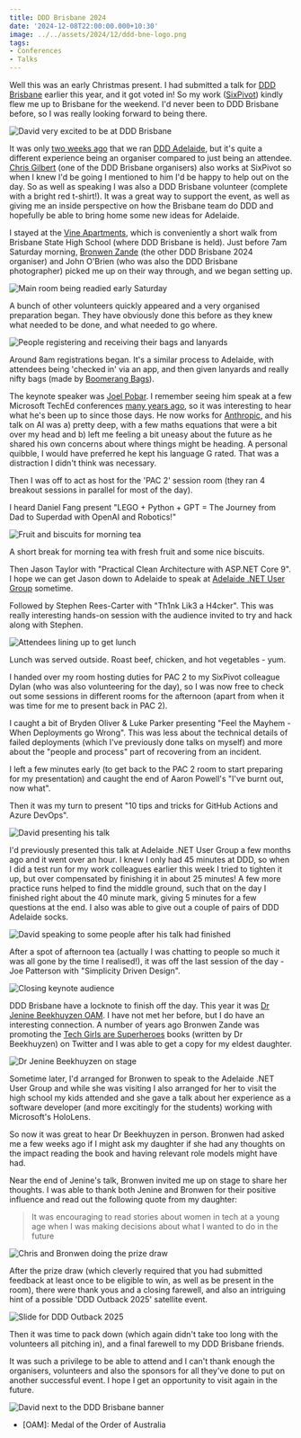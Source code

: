 ```yaml
---
title: DDD Brisbane 2024
date: '2024-12-08T22:00:00.000+10:30'
image: ../../assets/2024/12/ddd-bne-logo.png
tags:
- Conferences
- Talks
---
```


Well this was an early Christmas present. I had submitted a talk for [DDD Brisbane](https://www.dddbrisbane.com) earlier this year, and it got voted in! So my work ([SixPivot](https://www.sixpivot.com.au)) kindly flew me up to Brisbane for the weekend. I'd never been to DDD Brisbane before, so I was really looking forward to being there.

![David very excited to be at DDD Brisbane](../../assets/2024/12/ddd-bne-crazy-dave.jpg)

It was only [two weeks ago](/2024/11/ddd-adelaide-2024.html) that we ran [DDD Adelaide](https://www.dddadelaide.com), but it's quite a different experience being an organiser compared to just being an attendee. [Chris Gilbert](https://www.linkedin.com/in/chriswithpants) (one of the DDD Brisbane organisers) also works at SixPivot so when I knew I'd be going I mentioned to him I'd be happy to help out on the day. So as well as speaking I was also a DDD Brisbane volunteer (complete with a bright red t-shirt!). It was a great way to support the event, as well as giving me an inside perspective on how the Brisbane team do DDD and hopefully be able to bring home some new ideas for Adelaide.

I stayed at the [Vine Apartments](https://www.vineapartments.com.au/), which is conveniently a short walk from Brisbane State High School (where DDD Brisbane is held). Just before 7am Saturday morning, [Bronwen Zande](https://soulsolutions.com.au/) (the other DDD Brisbane 2024 organiser) and John O'Brien (who was also the DDD Brisbane photographer) picked me up on their way through, and we began setting up.

 ![Main room being readied early Saturday](../../assets/2024/12/ddd-bne-setup.jpg)

A bunch of other volunteers quickly appeared and a very organised preparation began. They have obviously done this before as they knew what needed to be done, and what needed to go where.

 ![People registering and receiving their bags and lanyards](../../assets/2024/12/ddd-bne-registration.jpg)

Around 8am registrations began. It's a similar process to Adelaide, with attendees being 'checked in' via an app, and then given lanyards and really nifty bags (made by [Boomerang Bags](https://boomerangbags.org/)).

The keynote speaker was [Joel Pobar](https://www.linkedin.com/in/joelpob/). I remember seeing him speak at a few Microsoft TechEd conferences [many years ago](/2005/11/microsoft-sydney-launch-party-part-2.html), so it was interesting to hear what he's been up to since those days. He now works for [Anthropic](https://www.anthropic.com/), and his talk on AI was a) pretty deep, with a few maths equations that were a bit over my head and b) left me feeling a bit uneasy about the future as he shared his own concerns about where things might be heading. A personal quibble, I would have preferred he kept his language G rated. That was a distraction I didn't think was necessary.

Then I was off to act as host for the 'PAC 2' session room (they ran 4 breakout sessions in parallel for most of the day).

I heard Daniel Fang present "LEGO + Python + GPT = The Journey from Dad to Superdad with OpenAI and Robotics!"

 ![Fruit and biscuits for morning tea](../../assets/2024/12/ddd-bne-morning-tea.jpg)

A short break for morning tea with fresh fruit and some nice biscuits.

Then Jason Taylor with "Practical Clean Architecture with ASP.NET Core 9". I hope we can get Jason down to Adelaide to speak at [Adelaide .NET User Group](https://www.adnug.net) sometime.

Followed by Stephen Rees-Carter with "Th1nk Lik3 a H4cker". This was really interesting hands-on session with the audience invited to try and hack along with Stephen.

 ![Attendees lining up to get lunch](../../assets/2024/12/ddd-bne-lunch2.jpg)

Lunch was served outside. Roast beef, chicken, and hot vegetables - yum.

I handed over my room hosting duties for PAC 2 to my SixPivot colleague Dylan (who was also volunteering for the day), so I was now free to check out some sessions in different rooms for the afternoon (apart from when it was time for me to present back in PAC 2).

I caught a bit of Bryden Oliver & Luke Parker presenting "Feel the Mayhem - When Deployments go Wrong". This was less about the technical details of failed deployments (which I've previously done talks on myself) and more about the "people and process" part of recovering from an incident.

I left a few minutes early (to get back to the PAC 2 room to start preparing for my presentation) and caught the end of Aaron Powell's "I've burnt out, now what".

Then it was my turn to present "10 tips and tricks for GitHub Actions and Azure DevOps".

![David presenting his talk](../../assets/2024/12/ddd-bne-david-presenting.jpg)

I'd previously presented this talk at Adelaide .NET User Group a few months ago and it went over an hour. I knew I only had 45 minutes at DDD, so when I did a test run for my work colleagues earlier this week I tried to tighten it up, but over compensated by finishing it in about 25 minutes! A few more practice runs helped to find the middle ground, such that on the day I finished right about the 40 minute mark, giving 5 minutes for a few questions at the end. I also was able to give out a couple of pairs of DDD Adelaide socks.

![David speaking to some people after his talk had finished](../../assets/2024/12/ddd-bne-after-davids-talk.jpg)

After a spot of afternoon tea (actually I was chatting to people so much it was all gone by the time I realised!), it was off the last session of the day - Joe Patterson with "Simplicity Driven Design".

![Closing keynote audience](../../assets/2024/12/ddd-bne-audience.jpg)

DDD Brisbane have a locknote to finish off the day. This year it was [Dr Jenine Beekhuyzen OAM](https://www.jeninebeekhuyzen.com). I have not met her before, but I do have an interesting connection. A number of years ago Bronwen Zande was promoting the [Tech Girls are Superheroes](https://www.amazon.com.au/Tech-Girls-Superheroes-Jenine-Beekhuyzen-ebook/dp/B07MJ6QTR9?&linkCode=ll1&tag=flcdrg07-22&linkId=7217e1eb2c0c05b458eec0cb87d16cc9&language=en_AU&ref_=as_li_ss_tl) books (written by Dr Beekhuyzen) on Twitter and I was able to get a copy for my eldest daughter.

 ![Dr Jenine Beekhuyzen on stage](../../assets/2024/12/ddd-bne-jenine-beekhuyzen.jpg)

Sometime later, I'd arranged for Bronwen to speak to the Adelaide .NET User Group and while she was visiting I also arranged for her to visit the high school my kids attended and she gave a talk about her experience as a software developer (and more excitingly for the students) working with Microsoft's HoloLens.

So now it was great to hear Dr Beekhuyzen in person. Bronwen had asked me a few weeks ago if I might ask my daughter if she had any thoughts on the impact reading the book and having relevant role models might have had.

Near the end of Jenine's talk, Bronwen invited me up on stage to share her thoughts. I was able to thank both Jenine and Bronwen for their positive influence and read out the following quote from my daughter:

> It was encouraging to read stories about women in tech at a young age when I was making decisions about what I wanted to do in the future

![Chris and Bronwen doing the prize draw](../../assets/2024/12/ddd-bne-prize-draw.jpg)

After the prize draw (which cleverly required that you had submitted feedback at least once to be eligible to win, as well as be present in the room), there were thank yous and a closing farewell, and also an intriguing hint of a possible 'DDD Outback 2025' satellite event.

![Slide for DDD Outback 2025](../../assets/2024/12/ddd-bne-outback.jpg)

Then it was time to pack down (which again didn't take too long with the volunteers all pitching in), and a final farewell to my DDD Brisbane friends.

It was such a privilege to be able to attend and I can't thank enough the organisers, volunteers and also the sponsors for all they've done to put on another successful event. I hope I get an opportunity to visit again in the future.

![David next to the DDD Brisbane banner](../../assets/2024/12/ddd-bne-david-banner.jpg)

* [OAM]: Medal of the Order of Australia
